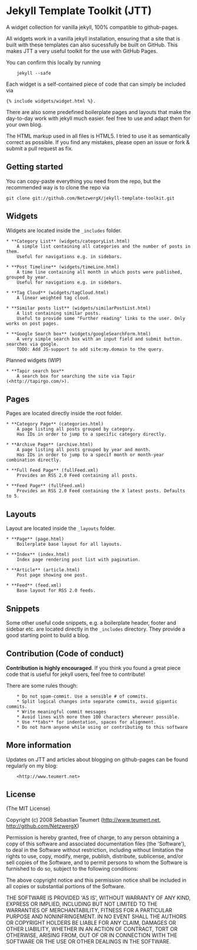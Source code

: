 Jekyll Template Toolkit (JTT)
=============================

A widget collection for vanilla jekyll, 100% compatible to github-pages.

All widgets work in a vanilla jekyll installation, ensuring that a site that is built with these 
templates can also sucessfully be built on GitHub. This makes JTT a very useful toolkit for the use
with GitHub Pages.

You can confirm this locally by running
	
		jekyll --safe

Each widget is a self-contained piece of code that can simply be included via 

	{% include widgets/widget.html %}. 
	
There are also some predefined boilerplate pages and layouts that make the day-to-day work with 
jekyll much easier. feel free to use and adapt them for your own blog.

The HTML markup used in all files is HTML5. I tried to use it as semantically correct as possible.
If you find any mistakes, please open an issue or fork & submit a pull request as fix.
		
	
Getting started
---------------

You can copy-paste everything you need from the repo, but the recommended way is to clone the repo via

	git clone git://github.com/NetzwergX/jekyll-template-toolkit.git


Widgets
-------

Widgets are located inside the `_includes` folder.

	* **Category List** (widgets/categoryList.html)
		A simple list containing all categories and the number of posts in them.
		Useful for navigations e.g. in sidebars.

	* **Post Timeline** (widgets/timeLine.html)
		A time line containing all month in which posts were published, grouped by year.
		Useful for navigations e.g. in sidebars.

	* **Tag Cloud** (widgets/tagCloud.html)
		A linear weighted tag cloud. 
		
	* **Similar posts list** (widgets/similarPostList.html)
		A list containing similar posts.
		Useful to provide some "Further reading" links to the user. Only works on post pages.
		
	* **Google Search box** (widgets/googleSearchForm.html)
		A very simple search box with an input field and submit button. searches via google.
		TODO: Add JS-support to add site:my.domain to the query.
		
Planned widgets (WIP)
	
	* **Tapir search box**
		A search box for searching the site via Tapir (<http://tapirgo.com/>).	
		
Pages
-----

Pages are located directly inside the root folder.

	* **Category Page** (categories.html)
		A page listing all posts grouped by category.
		Has IDs in order to jump to a specific category directly.

	* **Archive Page** (archive.html)
		A page listing all posts grouped by year and month.
		Has IDs in order to jump to a specif month or month-year combination directly.

	* **Full Feed Page** (fullFeed.xml)
		Provides an RSS 2.0 Feed containing all posts.	
		
	* **Feed Page** (fullFeed.xml)
		Provides an RSS 2.0 Feed containing the X latest posts. Defaults to 5.	
		
Layouts
-------

Layout are located inside the `_layouts` folder.

	* **Page** (page.html)
		Boilerplate base layout for all layouts.
		
	* **Index** (index.html)
		Index page rendering post list with pagination.
		
	* **Article** (article.html)
		Post page showing one post.
		
	* **Feed** (feed.xml)
		Base layout for RSS 2.0 feeds.
		
Snippets
--------

Some other useful code snippets, e.g. a boilerplate header, footer and sidebar etc. are located
directly in the `_includes` directory. They provide a good starting point to build a blog.
	
	
Contribution (Code of conduct)
------------------------------

**Contribution is highly encouraged**. If you think you found a great piece code that is useful
for jekyll users, feel free to contribute!

There are some rules though:
	
		* Do not spam-commit. Use a sensible # of commits.
		* Split logical changes into separate commits, avoid gigantic commits.
		* Write meaningful commit messages
		* Avoid lines with more then 100 characters wherever possible.
		* Use **tabs** for indentation, spaces for alignment.
		* Do not harm anyone while using or contributing to this software
		
More information
----------------

Updates on JTT and articles about blogging on github-pages can be found regularly on my blog:

		<http://www.teumert.net>

		
License
-------
(The MIT License)

Copyright (c) 2008 Sebastian Teumert (<http://www.teumert.net>, <http://github.com/NetzwergX>)

Permission is hereby granted, free of charge, to any person obtaining a copy
of this software and associated documentation files (the 'Software'), to deal
in the Software without restriction, including without limitation the rights
to use, copy, modify, merge, publish, distribute, sublicense, and/or sell
copies of the Software, and to permit persons to whom the Software is
furnished to do so, subject to the following conditions:

The above copyright notice and this permission notice shall be included in all
copies or substantial portions of the Software.

THE SOFTWARE IS PROVIDED 'AS IS', WITHOUT WARRANTY OF ANY KIND, EXPRESS OR
IMPLIED, INCLUDING BUT NOT LIMITED TO THE WARRANTIES OF MERCHANTABILITY,
FITNESS FOR A PARTICULAR PURPOSE AND NONINFRINGEMENT. IN NO EVENT SHALL THE
AUTHORS OR COPYRIGHT HOLDERS BE LIABLE FOR ANY CLAIM, DAMAGES OR OTHER
LIABILITY, WHETHER IN AN ACTION OF CONTRACT, TORT OR OTHERWISE, ARISING FROM,
OUT OF OR IN CONNECTION WITH THE SOFTWARE OR THE USE OR OTHER DEALINGS IN THE
SOFTWARE.